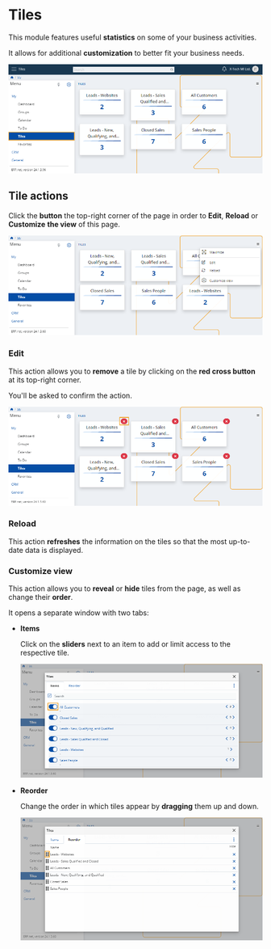# Tiles

This module features useful **statistics** on some of your business activities.

It allows for additional **customization** to better fit your business needs. 

![Express](pictures/TTiles_view.png)

## Tile actions

Click the **button** the top-right corner of the page in order to **Edit**, **Reload** or **Customize** **the view** of this page.

![Express](pictures/Tiles_menu.png)

### Edit

This action allows you to **remove** a tile by clicking on the **red cross button** at its top-right corner.

You'll be asked to confirm the action.

![Express](pictures/Tiles_edit.png)

### Reload

This action **refreshes** the information on the tiles so that the most up-to-date data is displayed.

### Customize view

This action allows you to **reveal** or **hide** tiles from the page, as well as change their **order**.

It opens a separate window with two tabs:

* **Items**

  Click on the **sliders** next to an item to add or limit access to the respective tile.

  ![Express](pictures/Tiles_customize_view.png)

* **Reorder**

  Change the order in which tiles appear by **dragging** them up and down.

  ![Express](pictures/Tiles_reorder.png)

